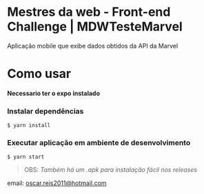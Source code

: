# Mestres da web - Front-end Challenge | MDWTesteMarvel

Aplicação mobile que exibe dados obtidos da API da Marvel

# Como usar

#### Necessario ter o expo instalado

### Instalar dependências

```
$ yarn install
```

### Executar aplicação em ambiente de desenvolvimento

```
$ yarn start
```
> OBS: _Também há um .apk para instalação fácil nos releases_

email: oscar.reis2011@hotmail.com

